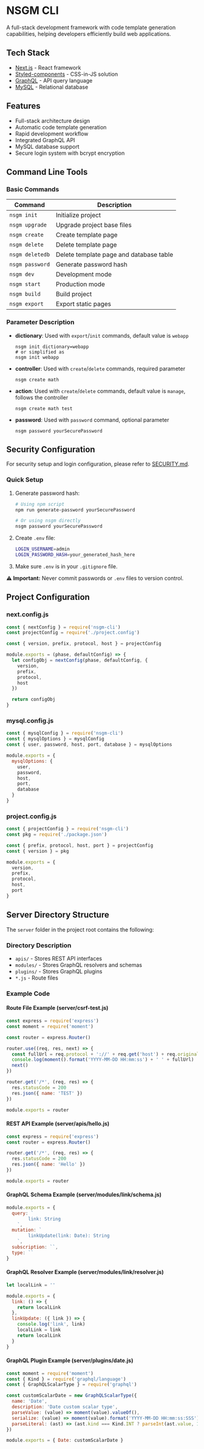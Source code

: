 # NSGM CLI

A full-stack development framework with code template generation capabilities, helping developers efficiently build web applications.

## Tech Stack

- [Next.js](https://github.com/vercel/next.js) - React framework
- [Styled-components](https://github.com/styled-components/styled-components) - CSS-in-JS solution
- [GraphQL](https://graphql.org/) - API query language
- [MySQL](https://www.mysql.com/) - Relational database

## Features

- Full-stack architecture design
- Automatic code template generation
- Rapid development workflow
- Integrated GraphQL API
- MySQL database support
- Secure login system with bcrypt encryption

## Command Line Tools

### Basic Commands

| Command              | Description                             |
| -------------------- | --------------------------------------- |
| `nsgm init`          | Initialize project                      |
| `nsgm upgrade`       | Upgrade project base files              |
| `nsgm create`        | Create template page                    |
| `nsgm delete`        | Delete template page                    |
| `nsgm deletedb`      | Delete template page and database table |
| `nsgm password`      | Generate password hash                  |
| `nsgm dev`           | Development mode                        |
| `nsgm start`         | Production mode                         |
| `nsgm build`         | Build project                           |
| `nsgm export`        | Export static pages                     |

### Parameter Description

- **dictionary**: Used with `export`/`init` commands, default value is `webapp`

  ```
  nsgm init dictionary=webapp
  # or simplified as
  nsgm init webapp
  ```

- **controller**: Used with `create`/`delete` commands, required parameter

  ```
  nsgm create math
  ```

- **action**: Used with `create`/`delete` commands, default value is `manage`, follows the controller
  ```
  nsgm create math test
  ```

- **password**: Used with `password` command, optional parameter
  ```
  nsgm password yourSecurePassword
  ```

## Security Configuration

For security setup and login configuration, please refer to [SECURITY.md](./SECURITY.md).

### Quick Setup

1. Generate password hash:

   ```bash
   # Using npm script
   npm run generate-password yourSecurePassword
   
   # Or using nsgm directly
   nsgm password yourSecurePassword
   ```

2. Create `.env` file:

   ```bash
   LOGIN_USERNAME=admin
   LOGIN_PASSWORD_HASH=your_generated_hash_here
   ```

3. Make sure `.env` is in your `.gitignore` file.

**⚠️ Important:** Never commit passwords or `.env` files to version control.

## Project Configuration

### next.config.js

```javascript
const { nextConfig } = require('nsgm-cli')
const projectConfig = require('./project.config')

const { version, prefix, protocol, host } = projectConfig

module.exports = (phase, defaultConfig) => {
  let configObj = nextConfig(phase, defaultConfig, {
    version,
    prefix,
    protocol,
    host
  })

  return configObj
}
```

### mysql.config.js

```javascript
const { mysqlConfig } = require('nsgm-cli')
const { mysqlOptions } = mysqlConfig
const { user, password, host, port, database } = mysqlOptions

module.exports = {
  mysqlOptions: {
    user,
    password,
    host,
    port,
    database
  }
}
```

### project.config.js

```javascript
const { projectConfig } = require('nsgm-cli')
const pkg = require('./package.json')

const { prefix, protocol, host, port } = projectConfig
const { version } = pkg

module.exports = {
  version,
  prefix,
  protocol,
  host,
  port
}
```

## Server Directory Structure

The `server` folder in the project root contains the following:

### Directory Description

- `apis/` - Stores REST API interfaces
- `modules/` - Stores GraphQL resolvers and schemas
- `plugins/` - Stores GraphQL plugins
- `*.js` - Route files

### Example Code

#### Route File Example (server/csrf-test.js)

```javascript
const express = require('express')
const moment = require('moment')

const router = express.Router()

router.use((req, res, next) => {
  const fullUrl = req.protocol + '://' + req.get('host') + req.originalUrl
  console.log(moment().format('YYYY-MM-DD HH:mm:ss') + ' ' + fullUrl)
  next()
})

router.get('/*', (req, res) => {
  res.statusCode = 200
  res.json({ name: 'TEST' })
})

module.exports = router
```

#### REST API Example (server/apis/hello.js)

```javascript
const express = require('express')
const router = express.Router()

router.get('/*', (req, res) => {
  res.statusCode = 200
  res.json({ name: 'Hello' })
})

module.exports = router
```

#### GraphQL Schema Example (server/modules/link/schema.js)

```javascript
module.exports = {
  query: `
        link: String
    `,
  mutation: `
        linkUpdate(link: Date): String
    `,
  subscription: ``,
  type: ``
}
```

#### GraphQL Resolver Example (server/modules/link/resolver.js)

```javascript
let localLink = ''

module.exports = {
  link: () => {
    return localLink
  },
  linkUpdate: ({ link }) => {
    console.log('link', link)
    localLink = link
    return localLink
  }
}
```

#### GraphQL Plugin Example (server/plugins/date.js)

```javascript
const moment = require('moment')
const { Kind } = require('graphql/language')
const { GraphQLScalarType } = require('graphql')

const customScalarDate = new GraphQLScalarType({
  name: 'Date',
  description: 'Date custom scalar type',
  parseValue: (value) => moment(value).valueOf(),
  serialize: (value) => moment(value).format('YYYY-MM-DD HH:mm:ss:SSS'),
  parseLiteral: (ast) => (ast.kind === Kind.INT ? parseInt(ast.value, 10) : null)
})

module.exports = { Date: customScalarDate }
```
